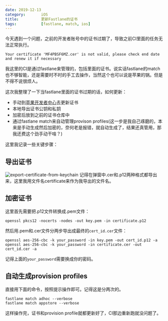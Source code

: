 ```yaml
---
date: 2019-12-13
category:       iOS
title:          更新Fastlane的证书
tags:           [fastlane, match, ios]
---
```


今天遇到一个问题，之前的开发者账号中的证书过期了，导致之前CI里面的任务无法正常执行。

```
Your certificate 'MF4PBSF6MZ.cer' is not valid, please check end date and renew it if necessary
```

我这里的CI是通过fastlane来管理的，包括里面的证书。说实话fastlane的match也不够智能，还是需要时不时的手工去操作，当然这个也可以说是苹果的锅。但是不得不说很烦人。

<!--more-->

这次我整理了一下当fastlane里面的证书过期的话，如何更新：
* 手动到[苹果开发者中心]去更新证书
* 本地导出证书公钥和私钥
* 加密后放到之前的证书仓库中
* 通过fastlane match来自动管理provison profiles(这一步是我自己琢磨的，本来是手动生成然后加密的，奈何老是报错，就自动生成了，结果还真管用，那我还费这个劲手动干啥？)

这里我记录一些关键步骤：

## 导出证书
![export-certificate-from-keychain](/assets/images/export-certificate-from-keychain.png)
记得在弹窗中.cer和.p12两种格式都导出来，这里我用文件名certificate来作为我导出的文件名。

## 加密证书
这里首先需要把.p12文件转换成.pem文件：
```
openssl pkcs12 -nocerts -nodes -out key.pem -in certificate.p12
```
然后用.pem和.cer文件分两步导出成最终的`cert_id.cer`文件：
```
openssl aes-256-cbc -k your_password -in key.pem -out cert_id.p12 -a
openssl aes-256-cbc -k your_password -in certificate.cer -out cert_id.cer -a
```
记得上面的`your_password`需要换成你的密码。

## 自动生成provision profiles
直接用下面的命令，按照提示操作即可。记得这是分两次的。
```
fastlane match adhoc --verbose
fastlane match appstore --verbose
```
这样操作完，证书和provision profile就都更新好了，CI那边重新跑就没问题了。


[苹果开发者中心]:https://developer.apple.com/account/resources/certificates/list
